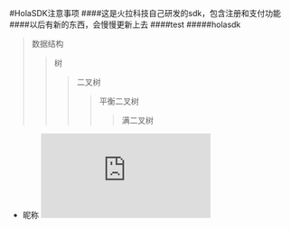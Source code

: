 #HolaSDK注意事项
####这是火拉科技自己研发的sdk，包含注册和支付功能
####以后有新的东西，会慢慢更新上去
####test
#####holasdk
>数据结构
>>树
>>>二叉树
>>>>平衡二叉树
>>>>>满二叉树
* 昵称
![](http:www.baidu.com)

